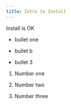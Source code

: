 ```yaml
---
title: Intro to Install
---
```


Install is OK

* bullet one

* bullet b

* bullet 3

1.  Number one

2.  Number two

3.  Number three